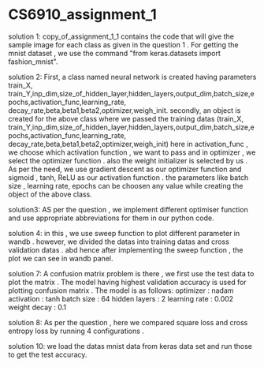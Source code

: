 # CS6910_assignment_1
solution 1: copy_of_assignment_1_1 contains the code that will give the sample image for each class as given in the question 1 . For getting the mnist dataset , we use the command "from keras.datasets import fashion_mnist".

solution 2: First, a class named neural network is created having parameters train_X, train_Y,inp_dim,size_of_hidden_layer,hidden_layers,output_dim,batch_size,epochs,activation_func,learning_rate, decay_rate,beta,beta1,beta2,optimizer,weigh_init. 
            secondly, an object is created for the above class where we passed the training datas (train_X, train_Y,inp_dim,size_of_hidden_layer,hidden_layers,output_dim,batch_size,epochs,activation_func,learning_rate, decay_rate,beta,beta1,beta2,optimizer,weigh_init)
            here in activation_func , we choose which activation function , we want to pass and in optimizer , we select the optimizer function . also the weight initializer is selected by us . 
            As per the need, we use gradient descent as our optimizer function and sigmoid , tanh, ReLU as our activation function .
            the parameters like batch size , learning rate, epochs can be choosen any value while creating the object of the above class.

solution3:  AS per the question , we implement different optimiser function and use appropriate abbreviations for them in our python code. 

solution 4: in this , we use sweep function to plot different parameter in wandb . however, we divided the datas into training datas and cross validation datas . abd hence after implementing the sweep function , the plot we can see in wandb panel.

solution 7: A confusion matrix problem is there , we first use the test data to plot the matrix . The model having highest validation accuracy is used for plotting confusion matrix .
            The model is as follows:
            optimizer : nadam
            activation : tanh
            batch size : 64
            hidden layers : 2
            learning rate : 0.002
            weight decay : 0.1

solution 8: As per the question , here we compared square loss and cross entropy loss by running 4 configurations .

solution 10: we load the datas mnist data from keras data set and run those to get the test accuracy.
